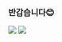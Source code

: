 ### 반갑습니다😊
<a href="https://instagram.com/yryr_kwon?igshid=YmMyMTA2M2Y="><img src="https://camo.githubusercontent.com/72515004e1a097ed7700e56f7565516d39eee11a96c68854f3b83989e301ccc3/68747470733a2f2f696d672e736869656c64732e696f2f62616467652f696e7374616772616d2d4646434644413f7374796c653d666c61742d737175617265266c6f676f3d696e7374616772616d266c6f676f436f6c6f723d464637453944"/></a>
<a href="https://www.notion.so/dgsw8th-yerim/Portfolio-8183b8daf2564e73b345089ee5e2e1f6"><img src="https://camo.githubusercontent.com/b22e9ded6d6815c10d6a305beb1f9c43ce7f35ac56bd5ad18752ffe98cb86bed/68747470733a2f2f696d672e736869656c64732e696f2f62616467652f706f7274666f6c696f2d4646464630303f7374796c653d666c61742d737175617265266c6f676f3d6e6f74696f6e266c6f676f436f6c6f723d464630303030"/></a>
<!--
**yerim07/yerim07** is a ✨ _special_ ✨ repository because its `README.md` (this file) appears on your GitHub profile.

Here are some ideas to get you started:

- 🔭 I’m currently working on ...
- 🌱 I’m currently learning ...
- 👯 I’m looking to collaborate on ...
- 🤔 I’m looking for help with ...
- 💬 Ask me about ...
- 📫 How to reach me: ...
- 😄 Pronouns: ...
- ⚡ Fun fact: ...
-->
